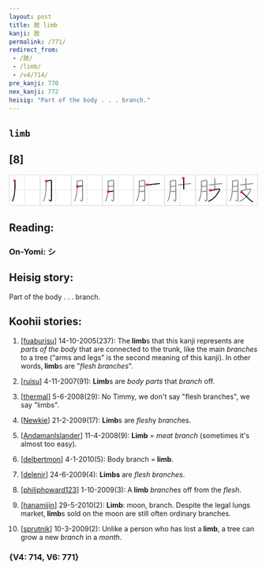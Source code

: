 ```yaml
---
layout: post
title: 肢 limb
kanji: 肢
permalink: /771/
redirect_from:
 - /肢/
 - /limb/
 - /v4/714/
pre_kanji: 770
nex_kanji: 772
heisig: "Part of the body . . . branch."
---
```


## `limb`

## [8]

<div class="stroke"><img src="../images/E882A2.png" /></div>

## Reading:

### On-Yomi: シ

## Heisig story:

Part of the body . . . branch.

## Koohii stories:

1) [<a href="http://kanji.koohii.com/profile/fuaburisu">fuaburisu</a>] 14-10-2005(237): The<strong> limb</strong>s that this kanji represents are <em>parts of the body</em> that are connected to the trunk, like the main <em>branches</em> to a tree (“arms and legs” is the second meaning of this kanji). In other words,<strong> limb</strong>s are &quot;<em>flesh branches</em>&quot;.

2) [<a href="http://kanji.koohii.com/profile/ruisu">ruisu</a>] 4-11-2007(91): <strong>Limb</strong>s are <em>body parts</em> that <em>branch</em> off.

3) [<a href="http://kanji.koohii.com/profile/thermal">thermal</a>] 5-6-2008(29): No Timmy, we don&#039;t say &quot;flesh branches&quot;, we say &quot;limbs&quot;.

4) [<a href="http://kanji.koohii.com/profile/Newkie">Newkie</a>] 21-2-2009(17): <strong>Limb</strong>s are <em>flesh</em>y <em>branch</em>es.

5) [<a href="http://kanji.koohii.com/profile/AndamanIslander">AndamanIslander</a>] 11-4-2008(9): <strong>Limb</strong> = <em>meat branch</em> (sometimes it&#039;s almost too easy).

6) [<a href="http://kanji.koohii.com/profile/delbertmon">delbertmon</a>] 4-1-2010(5): Body branch =<strong> limb</strong>.

7) [<a href="http://kanji.koohii.com/profile/delenir">delenir</a>] 24-6-2009(4): <strong>Limbs</strong> are <em>flesh</em> <em>branches</em>.

8) [<a href="http://kanji.koohii.com/profile/philiphoward123">philiphoward123</a>] 1-10-2009(3): A<strong> limb</strong> <em>branch</em>es off from the <em>flesh</em>.

9) [<a href="http://kanji.koohii.com/profile/hanamijin">hanamijin</a>] 29-5-2010(2): <strong>Limb</strong>: moon, branch. Despite the legal lungs market,<strong> limb</strong>s sold on the moon are still often ordinary branches.

10) [<a href="http://kanji.koohii.com/profile/sprutnik">sprutnik</a>] 10-3-2009(2): Unlike a person who has lost a<strong> limb</strong>, a tree can grow a new <em>branch</em> in a <em>month</em>.

### {V4: 714, V6: 771}
